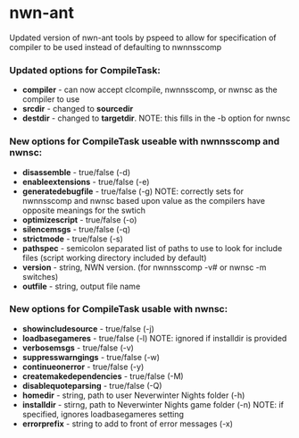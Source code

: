 # nwn-ant
Updated version of nwn-ant tools by pspeed to allow for specification of compiler to be used instead of defaulting to nwnnsscomp

<h3>Updated options for CompileTask:</h3>
<ul>
  <li><b>compiler</b> - can now accept clcompile, nwnnsscomp, or nwnsc as the compiler to use</li>
  <li><b>srcdir</b> - changed to <b>sourcedir</b></li>
  <li><b>destdir</b> - changed to <b>targetdir</b>. NOTE: this fills in the -b option for nwnsc</li>
</ul>

<h3>New options for CompileTask useable with nwnnsscomp and nwnsc:</h3>
<ul>
<li><b>disassemble</b> - true/false (-d)</li>
<li><b>enableextensions</b> - true/false (-e)</li>
<li><b>generatedebugfile</b> - true/false (-g) NOTE: correctly sets for nwnnsscomp and nwnsc based upon value as the compilers have opposite meanings for the swtich</li>
<li><b>optimizescript</b> - true/false (-o)</li>
<li><b>silencemsgs</b> - true/false (-q)</li>
<li><b>strictmode</b> - true/false (-s)</li>

<li><b>pathspec</b> - semicolon separated list of paths to use to look for include files (script working directory included by default)</li>
<li><b>version</b> - string, NWN version.  (for nwnnsscomp -v# or nwnsc -m switches)</li>
<li><b>outfile</b> - string, output file name</li>
</ul>

<h3>New options for CompileTask usable with nwnsc:</h3>
<ul>
<li><b>showincludesource</b> - true/false (-j)</li>
<li><b>loadbasegameres</b> - true/false (-l) NOTE: ignored if installdir is provided</li>
<li><b>verbosemsgs</b> - true/false (-v)</li>
<li><b>suppresswarngings</b> - true/false (-w)</li>
<li><b>continueonerror</b> - true/false (-y)</li>
<li><b>createmakedependencies</b> - true/false (-M)</li>
<li><b>disablequoteparsing</b> - true/false (-Q)</li>

<li><b>homedir</b> - string, path to user Neverwinter Nights folder (-h)</li>
<li><b>installdir</b> - stirng, path to Neverwinter Nights game folder (-n)  NOTE: if specified, ignores loadbasegameres setting</li>
<li><b>errorprefix</b> - string to add to front of error messages (-x)</li>
</ul>
